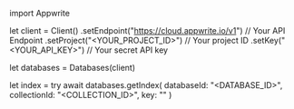 import Appwrite

let client = Client()
    .setEndpoint("https://cloud.appwrite.io/v1") // Your API Endpoint
    .setProject("&lt;YOUR_PROJECT_ID&gt;") // Your project ID
    .setKey("&lt;YOUR_API_KEY&gt;") // Your secret API key

let databases = Databases(client)

let index = try await databases.getIndex(
    databaseId: "<DATABASE_ID>",
    collectionId: "<COLLECTION_ID>",
    key: ""
)

